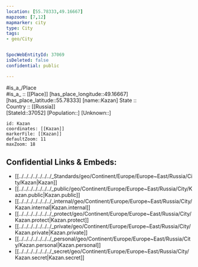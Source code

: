 ```yaml
---
location: [55.78333,49.16667] 
mapzoom: [7,12] 
mapmarker: city 
type: City
tags:
- geo/City


SpocWebEntityId: 37069
isDeleted: false
confidential: public

---
```

#is_a_/Place  
#is_a_ :: [[Place]] 
[has_place_longitude::49.16667] 
[has_place_latitude::55.78333] 
[name::Kazan] 
State ::  
Country :: [[Russia]]  
[StateId::37052] 
[Population::] 
[Unknown::] 


```leaflet
id: Kazan
coordinates: [[Kazan]] 
markerFile: [[Kazan]] 
defaultZoom: 11 
maxZoom: 18
```


## Confidential Links & Embeds: 
- [[../../../../../../../_Standards/geo/Continent/Europe/Europe~East/Russia/City/Kazan|Kazan]] 
- [[../../../../../../../_public/geo/Continent/Europe/Europe~East/Russia/City/Kazan.public|Kazan.public]] 
- [[../../../../../../../_internal/geo/Continent/Europe/Europe~East/Russia/City/Kazan.internal|Kazan.internal]] 
- [[../../../../../../../_protect/geo/Continent/Europe/Europe~East/Russia/City/Kazan.protect|Kazan.protect]] 
- [[../../../../../../../_private/geo/Continent/Europe/Europe~East/Russia/City/Kazan.private|Kazan.private]] 
- [[../../../../../../../_personal/geo/Continent/Europe/Europe~East/Russia/City/Kazan.personal|Kazan.personal]] 
- [[../../../../../../../_secret/geo/Continent/Europe/Europe~East/Russia/City/Kazan.secret|Kazan.secret]] 
